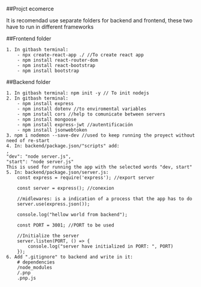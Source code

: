 ##Projct ecomerce

It is recomendad use separate folders for backend and frontend, these two have to run in different frameworks



##Frontend folder

    1. In gitbash terminal: 
        - npx create-react-app ./ //To create react app
        - npm install react-router-dom
        - npm install react-bootstrap
        - npm install bootstrap



##Backend folder

    1. In gitbash terminal: npm init -y // To init nodejs
    2. In gitbash terminal:
        - npm install express
        - npm install dotenv //to enviromental variables
        - npm install cors //help to comunicate between servers
        - npm install mongoose
        - npm install express-jwt //autentificación
        - npm install jsonwebtoken
    3. npm i nodemon --save-dev //used to keep running the proyect without need of re-start
    4. In: backend/package.json/"scripts" add:
    ,
    "dev": "node server.js",
    "start": "node server.js" 
    This is used for running the app with the selected words "dev, start"
    5. In: backend/package.json/server.js:
        const express = require('express'); //export server

        const server = express(); //conexion

        //midlewares: is a indication of a process that the app has to do
        server.use(express.json()); 

        console.log("hellow world from backend");

        const PORT = 3001; //PORT to be used

        //Initialize the server 
        server.listen(PORT, () => { 
            console.log("server have initialized in PORT: ", PORT)
        });
    6. Add ".gitignore" to backend and write in it:
        # dependencies
        /node_modules
        /.pnp
        .pnp.js